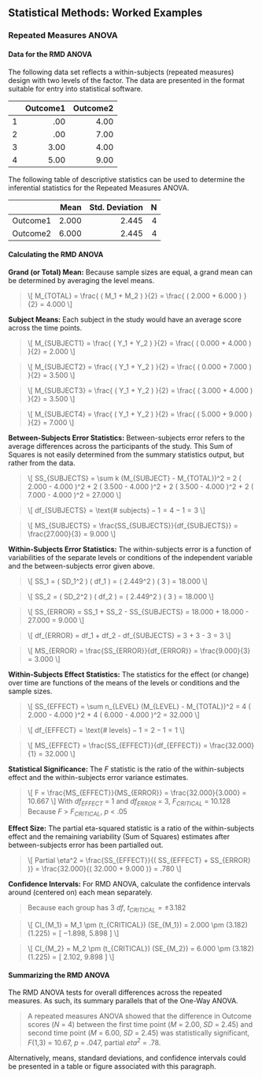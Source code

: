 ## Statistical Methods: Worked Examples

### Repeated Measures ANOVA

#### Data for the RMD ANOVA

The following data set reflects a within-subjects (repeated measures) design with two levels of the factor. The data are presented in the format suitable for entry into statistical software.

|     | Outcome1 | Outcome2 |
|-----|---------:|---------:|
| 1   | .00      | 4.00     |
| 2   | .00      | 7.00     |
| 3   | 3.00     | 4.00     |
| 4   | 5.00     | 9.00     |

The following table of descriptive statistics can be used to determine the inferential statistics for the Repeated Measures ANOVA.

|          | Mean  | Std. Deviation | N   |
|----------|------:|---------------:|----:|
| Outcome1 | 2.000 | 2.445          | 4   |
| Outcome2 | 6.000 | 2.445          | 4   |

#### Calculating the RMD ANOVA

**Grand (or Total) Mean:** Because sample sizes are equal, a grand mean can be determined by averaging the level means.

> \\[ M_{TOTAL} = \frac{ ( M_1 + M_2 ) }{2} = \frac{ ( 2.000 + 6.000 ) }{2} = 4.000 \\]

**Subject Means:** Each subject in the study would have an average score across the time points.

> \\[ M_{SUBJECT1} = \frac{ ( Y_1 + Y_2 ) }{2} = \frac{ ( 0.000 + 4.000 ) }{2} = 2.000 \\]

> \\[ M_{SUBJECT2} = \frac{ ( Y_1 + Y_2 ) }{2} = \frac{ ( 0.000 + 7.000 ) }{2} = 3.500 \\]

> \\[ M_{SUBJECT3} = \frac{ ( Y_1 + Y_2 ) }{2} = \frac{ ( 3.000 + 4.000 ) }{2} = 3.500 \\]

> \\[ M_{SUBJECT4} = \frac{ ( Y_1 + Y_2 ) }{2} = \frac{ ( 5.000 + 9.000 ) }{2} = 7.000 \\]

**Between-Subjects Error Statistics:** Between-subjects error refers to the average differences across the participants of the study. This Sum of Squares is not easily determined from the summary statistics output, but rather from the data.

> \\[ SS_{SUBJECTS} = \sum k (M_{SUBJECT} - M_{TOTAL})^2 = 2 ( 2.000 - 4.000 )^2 + 2 ( 3.500 - 4.000 )^2 + 2 ( 3.500 - 4.000 )^2 + 2 ( 7.000 - 4.000 )^2 = 27.000  \\]

> \\[ df_{SUBJECTS} = \text{# subjects} − 1 = 4 − 1 = 3 \\]

> \\[ MS_{SUBJECTS} = \frac{SS_{SUBJECTS}}{df_{SUBJECTS}} = \frac{27.000}{3} = 9.000 \\]

**Within-Subjects Error Statistics:** The within-subjects error is a function of variabilities of the separate levels or conditions of the independent variable and the between-subjects error given above.

> \\[ SS_1 = ( SD_1^2 ) ( df_1 ) = ( 2.449^2 ) ( 3 ) = 18.000 \\]

> \\[ SS_2 = ( SD_2^2 ) ( df_2 ) = ( 2.449^2 ) ( 3 ) = 18.000 \\]

> \\[ SS_{ERROR} = SS_1 + SS_2 - SS_{SUBJECTS} = 18.000 + 18.000 - 27.000 = 9.000 \\]

> \\[ df_{ERROR} = df_1 + df_2 - df_{SUBJECTS} = 3 + 3 - 3 = 3 \\]

> \\[ MS_{ERROR} = \frac{SS_{ERROR}}{df_{ERROR}} = \frac{9.000}{3} = 3.000 \\]

**Within-Subjects Effect Statistics:** The statistics for the effect (or change) over time are functions of the means of the levels or conditions and the sample sizes.

> \\[ SS_{EFFECT} = \sum n_{LEVEL} (M_{LEVEL} - M_{TOTAL})^2 = 4 ( 2.000 - 4.000 )^2 + 4 ( 6.000 - 4.000 )^2 = 32.000  \\]

> \\[ df_{EFFECT} = \text{# levels} − 1 = 2 − 1 = 1 \\]

> \\[ MS_{EFFECT} = \frac{SS_{EFFECT}}{df_{EFFECT}} = \frac{32.000}{1} = 32.000 \\]

**Statistical Significance:** The *F* statistic is the ratio of the within-subjects effect and the within-subjects error variance estimates. 

> \\[ F = \frac{MS_{EFFECT}}{MS_{ERROR}} = \frac{32.000}{3.000} = 10.667 \\]
> With *df<sub>EFFECT</sub>* = 1 and *df<sub>ERROR</sub>* = 3, *F<sub>CRITICAL</sub>* = 10.128
> Because *F* > *F<sub>CRITICAL</sub>*, *p* < .05

**Effect Size:** The partial eta-squared statistic is a ratio of the within-subjects effect and the remaining variability (Sum of Squares) estimates after between-subjects error has been partialled out.

> \\[ Partial \eta^2 = \frac{SS_{EFFECT}}{( SS_{EFFECT} + SS_{ERROR} )} = \frac{32.000}{( 32.000 + 9.000 )} = .780 \\]

**Confidence Intervals:** For RMD ANOVA, calculate the confidence intervals around (centered on) each mean separately.

> Because each group has 3 *df*, *t<sub>CRITICAL</sub>* = ±3.182

> \\[ CI_{M_1} = M_1 \pm (t_{CRITICAL}) (SE_{M_1}) = 2.000 \pm (3.182) (1.225) = [ −1.898, 5.898 ] \\]

> \\[ CI_{M_2} = M_2 \pm (t_{CRITICAL}) (SE_{M_2}) = 6.000 \pm (3.182) (1.225) = [ 2.102, 9.898 ] \\]

#### Summarizing the RMD ANOVA

The RMD ANOVA tests for overall differences across the repeated measures. As such, its summary parallels that of the One-Way ANOVA.

> A repeated measures ANOVA showed that the difference in Outcome scores (*N* = 4) between the first time point (*M* = 2.00, *SD* = 2.45) and second time point (*M* = 6.00, *SD* = 2.45) was statistically significant, *F*(1,3) = 10.67, *p* = .047, partial *eta<sup>2</sup>* = .78.

Alternatively, means, standard deviations, and confidence intervals could be presented in a table or figure associated with this paragraph.
